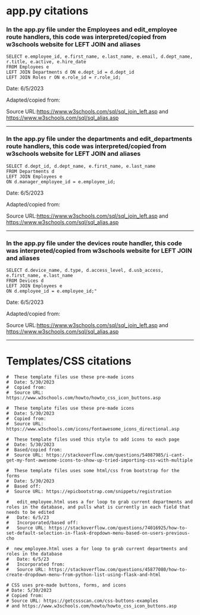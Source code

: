 # app.py citations

### In the app.py file under the Employees and edit_employee route handlers, this code was interpreted/copied from w3schools website for LEFT JOIN and aliases
```
SELECT e.employee_id, e.first_name, e.last_name, e.email, d.dept_name, r.title, e.active, e.hire_date 
FROM Employees e 
LEFT JOIN Departments d ON e.dept_id = d.dept_id 
LEFT JOIN Roles r ON e.role_id = r.role_id;
```

Date: 6/5/2023

Adapted/copied from:

Source URL:https://www.w3schools.com/sql/sql_join_left.asp and https://www.w3schools.com/sql/sql_alias.asp

---

### In the app.py file under the departments and edit_departments route handlers, this code was interpreted/copied from w3schools website for LEFT JOIN and aliases
```
SELECT d.dept_id, d.dept_name, e.first_name, e.last_name 
FROM Departments d 
LEFT JOIN Employees e 
ON d.manager_employee_id = e.employee_id;
```

Date: 6/5/2023

Adapted/copied from:

Source URL:https://www.w3schools.com/sql/sql_join_left.asp  and  https://www.w3schools.com/sql/sql_alias.asp

---

### In the app.py file under the devices route handler, this code was interpreted/copied from w3schools website for LEFT JOIN and aliases
```
SELECT d.device_name, d.type, d.access_level, d.usb_access, e.first_name, e.last_name 
FROM Devices d 
LEFT JOIN Employees e 
ON d.employee_id = e.employee_id;"
```

Date: 6/5/2023

Adapted/copied from:

Source URL:https://www.w3schools.com/sql/sql_join_left.asp  and  https://www.w3schools.com/sql/sql_alias.asp

---


# Templates/CSS citations

```
#  These template files use these pre-made icons 
#  Date: 5/30/2023
#  Copied from:
#  Source URL: https://www.w3schools.com/howto/howto_css_icon_buttons.asp
```
```
#  These template files use these pre-made icons 
#  Date: 5/30/2023
#  Copied from:
#  Source URL: https://www.w3schools.com/icons/fontawesome_icons_directional.asp
```
```
#  These template files used this style to add icons to each page
#  Date: 5/30/2023
#  Based/copied from:
#  Source URL: https://stackoverflow.com/questions/54087985/i-cant-get-my-font-awesome-icons-to-show-up-tried-importing-css-with-multiple
```
```
#  These template files uses some html/css from bootstrap for the forms
#  Date: 5/30/2023
#  Based off:
#  Source URL: https://epicbootstrap.com/snippets/registration
```
```
#   edit_employee.html uses a for loop to grab current departments and roles in the database, and pulls what is currently in each field that needs to be edited
#   Date: 6/5/23
#   Incorporated/based off:
#   Source URL: https://stackoverflow.com/questions/74016925/how-to-set-default-selection-in-flask-dropdown-menu-based-on-users-previous-cho
```
```
#  new_employee.html uses a for loop to grab current departments and roles in the database
#   Date: 6/5/23
#   Incorporated from:
#   Source URL: https://stackoverflow.com/questions/45877080/how-to-create-dropdown-menu-from-python-list-using-flask-and-html
```
```
# CSS uses pre-made buttons, forms, and icons
# Date: 5/30/2023
# Copied from:
# Source URL: https://getcssscan.com/css-buttons-examples
# and https://www.w3schools.com/howto/howto_css_icon_buttons.asp
```
